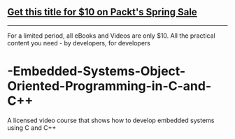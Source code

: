 ## [Get this title for $10 on Packt's Spring Sale](https://www.packt.com/V16797?utm_source=github&utm_medium=packt-github-repo&utm_campaign=spring_10_dollar_2022)
-----
For a limited period, all eBooks and Videos are only $10. All the practical content you need \- by developers, for developers

# -Embedded-Systems-Object-Oriented-Programming-in-C-and-C++
A licensed video course that shows how to develop embedded systems using C and C++
